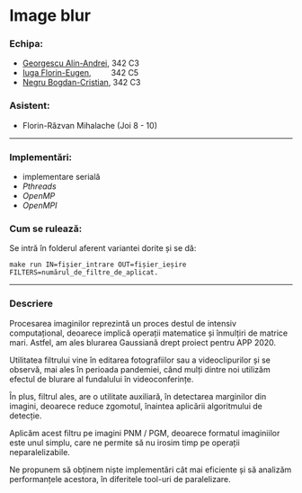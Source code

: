 # Image blur

### Echipa:
* [Georgescu Alin-Andrei](@alin.georgescu), 342 C3
* [Iuga Florin-Eugen](@florin_eugen.iuga),&nbsp;&nbsp;&nbsp;&nbsp;&nbsp;&nbsp;&nbsp;&nbsp; 342 C5
* [Negru Bogdan-Cristian](@bogdan.negru), 342 C3

### Asistent:
* Florin-Răzvan Mihalache (Joi 8 - 10)

---

### Implementări:
* implementare serială
* *Pthreads*
* *OpenMP*
* *OpenMPI*

### Cum se rulează:
Se intră în folderul aferent variantei dorite și se dă:
```
make run IN=fișier_intrare OUT=fișier_ieșire FILTERS=numărul_de_filtre_de_aplicat.
```
---

### Descriere

Procesarea imaginilor reprezintă un proces destul de intensiv computațional,
deoarece implică operații matematice și înmulțiri de matrice mari. Astfel, am
ales blurarea Gaussiană drept proiect pentru APP 2020.

Utilitatea filtrului vine în editarea fotografiilor sau a videoclipurilor și se
observă, mai ales în perioada pandemiei, când mulți dintre noi utilizăm efectul
de blurare al fundalului în videoconferințe.

În plus, filtrul ales, are o utilitate auxiliară, în detectarea marginilor din
imagini, deoarece reduce zgomotul, înaintea aplicării algoritmului de detecție.

Aplicăm acest filtru pe imagini PNM / PGM, deoarece formatul imaginiilor este
unul simplu, care ne permite să nu irosim timp pe operații neparalelizabile.

Ne propunem să obținem niște implementări cât mai eficiente și să analizăm
performanțele acestora, în diferitele tool-uri de paralelizare.
